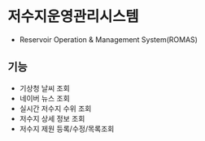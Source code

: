 # 저수지운영관리시스템

- Reservoir Operation & Management System(ROMAS)

## 기능

- 기상청 날씨 조회
- 네이버 뉴스 조회
- 실시간 저수지 수위 조회
- 저수지 상세 정보 조회
- 저수지 제원 등록/수정/목록조회
